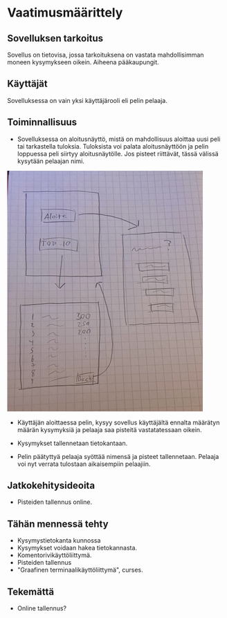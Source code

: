 # Vaatimusmäärittely

## Sovelluksen tarkoitus

Sovellus on tietovisa, jossa tarkoituksena on vastata mahdollisimman moneen kysymykseen oikein. Aiheena pääkaupungit.

## Käyttäjät

Sovelluksessa on vain yksi käyttäjärooli eli pelin pelaaja.

## Toiminnallisuus

- Sovelluksessa on aloitusnäyttö, mistä on mahdollisuus aloittaa uusi peli tai tarkastella tuloksia. Tuloksista voi palata
aloitusnäyttöön ja pelin loppuessa peli siirtyy aloitusnäytölle. Jos pisteet riittävät, tässä välissä kysytään pelaajan nimi.

![](./kuvat/logiikka.jpg)

- Käyttäjän aloittaessa pelin, kysyy sovellus käyttäjältä ennalta määrätyn määrän kysymyksiä ja
pelaaja saa pisteitä vastatatessaan oikein.

- Kysymykset tallennetaan tietokantaan.

- Pelin päätyttyä pelaaja syöttää nimensä ja pisteet tallennetaan. Pelaaja voi nyt verrata tulostaan aikaisempiin
pelaajiin.

## Jatkokehitysideoita

- Pisteiden tallennus online.


## Tähän mennessä tehty

- Kysymystietokanta kunnossa
- Kysymykset voidaan hakea tietokannasta.
- Komentorivikäyttöliittymä.
- Pisteiden tallennus
- "Graafinen terminaalikäyttöliittymä", curses.

## Tekemättä

- Online tallennus?

